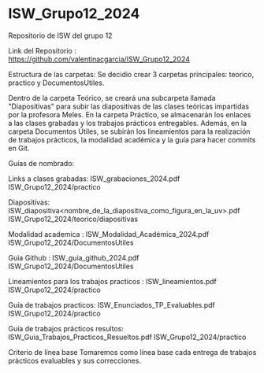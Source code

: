 # ISW_Grupo12_2024
Repositorio de ISW del grupo 12 


Link del Repositorio : https://github.com/valentinacgarcia/ISW_Grupo12_2024

Estructura de las carpetas: Se decidio crear 3 carpetas principales: teorico, practico y DocumentosUtiles.

Dentro de la carpeta Teórico, se creará una subcarpeta llamada "Diapositivas" para subir las diapositivas de las clases teóricas impartidas por la profesora Meles. En la carpeta Práctico, se almacenarán los enlaces a las clases grabadas y los trabajos prácticos entregables. Además, en la carpeta Documentos Útiles, se subirán los lineamientos para la realización de trabajos prácticos, la modalidad académica y la guía para hacer commits en Git.

Guías de nombrado:

Links a clases grabadas:  ISW_grabaciones_2024.pdf	ISW_Grupo12_2024/practico

Diapositivas:  ISW_diapositiva<nombre_de_la_diapositiva_como_figura_en_la_uv>.pdf    ISW_Grupo12_2024/teorico/diapositivas

Modalidad academica : ISW_Modalidad_Académica_2024.pdf   ISW_Grupo12_2024/DocumentosUtiles

Guia Github : ISW_guia_github_2024.pdf    ISW_Grupo12_2024/DocumentosUtiles

Lineamientos para los trabajos practicos : ISW_lineamientos.pdf     ISW_Grupo12_2024/practico

Guía de trabajos practicos: ISW_Enunciados_TP_Evaluables.pdf ISW_Grupo12_2024/practico
 
Guía de trabajos prácticos resultos: ISW_Guia_Trabajos_Practicos_Resueltos.pdf ISW_Grupo12_2024/practico


Criterio de línea base
Tomaremos como línea base cada entrega de trabajos prácticos evaluables y sus correcciones.
